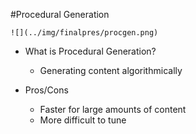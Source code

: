 #Procedural Generation

    ![](../img/finalpres/procgen.png)

- What is Procedural Generation?
	* Generating content algorithmically

- Pros/Cons
	* Faster for large amounts of content
	* More difficult to tune